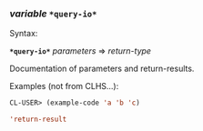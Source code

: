 ### <em>variable</em> <strong>`*query-io*`</strong>

Syntax:

<strong>`*query-io*`</strong> <em>parameters</em> => <em>return-type</em>

Documentation of parameters and return-results.

Examples (not from CLHS...):

```lisp
CL-USER> (example-code 'a 'b 'c)

'return-result
```
